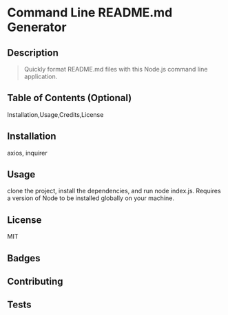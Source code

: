 
# Command Line README.md Generator

## Description 
            
>Quickly format README.md files with this Node.js command line application.    
            
            
## Table of Contents (Optional)
Installation,Usage,Credits,License
            
            
## Installation
            
axios, inquirer
            
            
## Usage 
            
clone the project, install the dependencies, and run node index.js. Requires a version of Node to be installed globally on your machine.  
            
            
## License
            
MIT

## Badges

            
## Contributing
            

            
## Tests
            


